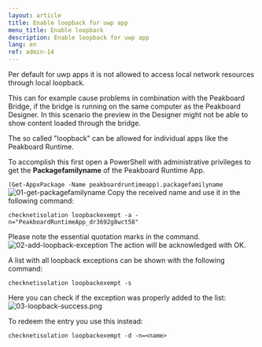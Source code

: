 ```yaml
---
layout: article
title: Enable loopback for uwp app
menu_title: Enable loopback
description: Enable loopback for uwp app
lang: en
ref: admin-14
---
```


Per default for uwp apps it is not allowed to access local network resources through local loopback.

This can for example cause problems in combination with the Peakboard Bridge, if the bridge is running on the same computer as the Peakboard Designer.
In this scenario the preview in the Designer might not be able to show content loaded through the bridge.

The so called "loopback" can be allowed for individual apps like the Peakboard Runtime.

To accomplish this first open a PowerShell with administrative privileges to get the __Packagefamilyname__ of the Peakboard Runtime App.

`(Get-AppxPackage -Name peakboardruntimeapp).packagefamilyname`
![01-get-packagefamilyname](/assets/images/admin/loopback/01-get-packagefamilyname.png)
Copy the received name and use it in the following command:

`checknetisolation loopbackexempt -a -n="PeakboardRuntimeApp_dr3692g8wct58"`

Please note the essential quotation marks in the command.
![02-add-loopback-exception](/assets/images/admin/loopback/02-add-loopback-exception.png)
The action will be acknowledged with OK.

A list with all loopback exceptions can be shown with the following command:

`checknetisolation loopbackexempt -s`

Here you can check if the exception was properly added to the list:
![03-loopback-success.png](/assets/images/admin/loopback/03-loopback-success.png)

To redeem the entry you use this instead:

`checknetisolation loopbackexempt -d -n=<name>`